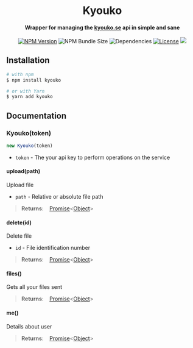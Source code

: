 <h1 align="center">Kyouko</h1>
<p align="center">
  <b>Wrapper for managing the <a href="https://kyouko.se/">kyouko.se</a> api in simple and sane</b>
  <br><br>
  <a href="https://npmjs.com/package/kyouko"><img src="https://img.shields.io/npm/v/kyouko?style=flat-square" alt="NPM Version"></a>
    <img src="https://img.shields.io/bundlephobia/min/kyouko?style=flat-square" alt="NPM Bundle Size">
    <img src="https://img.shields.io/david/tentaclenotsoft/node-kyouko?style=flat-square" alt="Dependencies">
    <a href="https://github.com/tentaclenotsoft/node-kyouko/blob/master/LICENSE"><img src="https://img.shields.io/github/license/tentaclenotsoft/node-kyouko?style=flat-square" alt="License"></a>
    <a href="https://standardjs.com"><img src="https://img.shields.io/badge/code_style-standard-brightgreen.svg?style=flat-square"></a>
</p>

## Installation

```bash
# with npm
$ npm install kyouko

# or with Yarn
$ yarn add kyouko
```

## Documentation

### Kyouko(token)

```js
new Kyouko(token)
```

- `token` - The your api key to perform operations on the service

#### upload(path)
Upload file

- `path` - Relative or absolute file path

>**Returns**: &nbsp;&nbsp; [Promise](https://developer.mozilla.org/en-US/docs/Web/JavaScript/Reference/Global_Objects/Promise)<[Object](https://developer.mozilla.org/en-US/docs/Web/JavaScript/Reference/Global_Objects/Object)>

#### delete(id)
Delete file

- `id` - File identification number

>**Returns**: &nbsp;&nbsp; [Promise](https://developer.mozilla.org/en-US/docs/Web/JavaScript/Reference/Global_Objects/Promise)<[Object](https://developer.mozilla.org/en-US/docs/Web/JavaScript/Reference/Global_Objects/Object)>

#### files()
Gets all your files sent

>**Returns**: &nbsp;&nbsp; [Promise](https://developer.mozilla.org/en-US/docs/Web/JavaScript/Reference/Global_Objects/Promise)<[Object](https://developer.mozilla.org/en-US/docs/Web/JavaScript/Reference/Global_Objects/Object)>

#### me()
Details about user

>**Returns**: &nbsp;&nbsp; [Promise](https://developer.mozilla.org/en-US/docs/Web/JavaScript/Reference/Global_Objects/Promise)<[Object](https://developer.mozilla.org/en-US/docs/Web/JavaScript/Reference/Global_Objects/Object)>